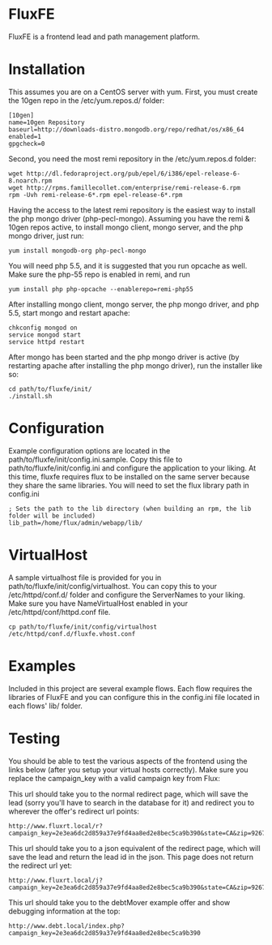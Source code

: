FluxFE
===

FluxFE is a frontend lead and path management platform.

Installation
===

This assumes you are on a CentOS server with yum. First, you must create the 10gen repo in the /etc/yum.repos.d/ folder:

```
[10gen]
name=10gen Repository
baseurl=http://downloads-distro.mongodb.org/repo/redhat/os/x86_64
enabled=1
gpgcheck=0
```

Second, you need the most remi repository in the /etc/yum.repos.d folder:

```
wget http://dl.fedoraproject.org/pub/epel/6/i386/epel-release-6-8.noarch.rpm
wget http://rpms.famillecollet.com/enterprise/remi-release-6.rpm
rpm -Uvh remi-release-6*.rpm epel-release-6*.rpm
```

Having the access to the latest remi repository is the easiest way to install the php mongo driver (php-pecl-mongo). Assuming you have the remi & 10gen repos active, to install mongo client, mongo server, and the php mongo driver, just run:

```
yum install mongodb-org php-pecl-mongo
```

You will need php 5.5, and it is suggested that you run opcache as well. Make sure the php-55 repo is enabled in remi, and run
```
yum install php php-opcache --enablerepo=remi-php55
```

After installing mongo client, mongo server, the php mongo driver, and php 5.5, start mongo and restart apache:

```
chkconfig mongod on
service mongod start
service httpd restart
```

After mongo has been started and the php mongo driver is active (by restarting apache after installing the php mongo driver), run the installer like so:

```
cd path/to/fluxfe/init/
./install.sh
```

Configuration
===

Example configuration options are located in the path/to/fluxfe/init/config.ini.sample.  Copy this file to path/to/fluxfe/init/config.ini and configure the application to your liking.  At this time,
fluxfe requires flux to be installed on the same server because they share the same libraries.  You will need to set the flux library path in config.ini

```
; Sets the path to the lib directory (when building an rpm, the lib folder will be included)
lib_path=/home/flux/admin/webapp/lib/
```

VirtualHost
===

A sample virtualhost file is provided for you in path/to/fluxfe/init/config/virtualhost.  You can copy this to your /etc/httpd/conf.d/ folder and configure the ServerNames to your liking.  Make sure you have NameVirtualHost enabled in your /etc/httpd/conf/httpd.conf file.

```
cp path/to/fluxfe/init/config/virtualhost /etc/httpd/conf.d/fluxfe.vhost.conf
```

Examples
===

Included in this project are several example flows.  Each flow requires the libraries of FluxFE and you can configure this in the config.ini file located in each flows' lib/ folder.

Testing
===
You should be able to test the various aspects of the frontend using the links below (after you setup your virtual hosts correctly).  Make sure you replace the campaign_key with a valid campaign key from Flux:

This url should take you to the normal redirect page, which will save the lead (sorry you'll have to search in the database for it) and redirect you to wherever the offer's redirect url points:

```
http://www.fluxrt.local/r?campaign_key=2e3ea6dc2d859a37e9fd4aa8ed2e8bec5ca9b390&state=CA&zip=92673&conversion=1
```

This url should take you to a json equivalent of the redirect page, which will save the lead and return the lead id in the json.  This page does not return the redirect url yet:

```
http://www.fluxrt.local/j?campaign_key=2e3ea6dc2d859a37e9fd4aa8ed2e8bec5ca9b390&state=CA&zip=92673&conversion=1
```

This url should take you to the debtMover example offer and show debugging information at the top:

```
http://www.debt.local/index.php?campaign_key=2e3ea6dc2d859a37e9fd4aa8ed2e8bec5ca9b390
```